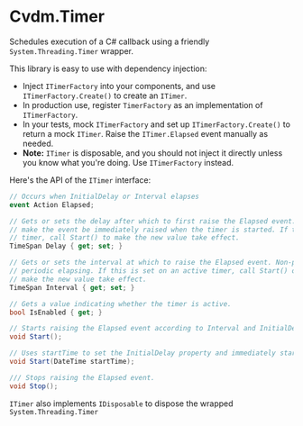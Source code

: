 # Cvdm.Timer
Schedules execution of a C# callback using a friendly `System.Threading.Timer` wrapper.

This library is easy to use with dependency injection:

* Inject `ITimerFactory` into your components, and use `ITimerFactory.Create()` to create an `ITimer`.
* In production use, register `TimerFactory` as an implementation of `ITimerFactory`.
* In your tests, mock `ITimerFactory` and set up `ITimerFactory.Create()` to return a mock `ITimer`. Raise the `ITimer.Elapsed` event manually as needed.
* **Note:** `ITimer` is disposable, and you should not inject it directly unless you know what you're doing. Use `ITimerFactory` instead.

Here's the API of the `ITimer` interface:

```c#
// Occurs when InitialDelay or Interval elapses
event Action Elapsed;

// Gets or sets the delay after which to first raise the Elapsed event. Non-positive values will
// make the event be immediately raised when the timer is started. If this is set on an active
// timer, call Start() to make the new value take effect.
TimeSpan Delay { get; set; }

// Gets or sets the interval at which to raise the Elapsed event. Non-positive values disables
// periodic elapsing. If this is set on an active timer, call Start() or Start(startTime) to
// make the new value take effect.
TimeSpan Interval { get; set; }

// Gets a value indicating whether the timer is active.
bool IsEnabled { get; }

// Starts raising the Elapsed event according to Interval and InitialDelay.
void Start();

// Uses startTime to set the InitialDelay property and immediately starts the timer.
void Start(DateTime startTime);

/// Stops raising the Elapsed event.
void Stop();
```

`ITimer` also implements `IDisposable` to dispose the wrapped `System.Threading.Timer`